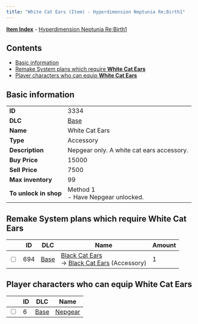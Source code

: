 ```yaml
---
title: "White Cat Ears (Item) - Hyperdimension Neptunia Re;Birth1"
---
```


[**Item Index**](/neptunia/rb1/item/index.html) - [Hyperdimension Neptunia Re;Birth1](/neptunia/rb1)

## Contents

- [Basic information](#basic-information)
- [Remake System plans which require **White Cat Ears**](#remake-system-plans-which-require-white-cat-ears)
- [Player characters who can equip **White Cat Ears**](#player-characters-who-can-equip-white-cat-ears)

## Basic information

|   |   |
| -- | -- |
| **ID** | 3334 |
| **DLC** | [Base](/neptunia/rb1/dlc/1-base.html) |
| **Name** | White Cat Ears |
| **Type** | Accessory |
| **Description** | Nepgear only. A white cat ears accessory. |
| **Buy Price** | 15000 |
| **Sell Price** | 7500 |
| **Max inventory** | 99 |
| **To unlock in shop** | Method 1<br />- Have Nepgear unlocked. |

## Remake System plans which require **White Cat Ears**

|    | ID | DLC | Name | Amount |
| -- | -- | --- | ---- | ------ |
| <input type="checkbox" id="rb1-remake-1-694" class="trackbox" /> | 694 | [Base](/neptunia/rb1/dlc/1-base.html) | [Black Cat Ears](/neptunia/rb1/remake/1-694-black-cat-ears.html)<br />→ [Black Cat Ears](/neptunia/rb1/item/1-3335-black-cat-ears.html) (Accessory) | 1 |

## Player characters who can equip **White Cat Ears**

|    | ID | DLC | Name |
| -- | -- | --- | ---- |
| <input type="checkbox" id="rb1-player-1-6" class="trackbox" /> | 6 | [Base](/neptunia/rb1/dlc/1-base.html) | [Nepgear](/neptunia/rb1/player/1-6-nepgear.html) |